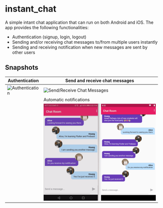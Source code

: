 # instant_chat

A simple intant chat application that can run on both Android and iOS. The app provides the following functionalities:

* Authentication (signup, login, logout)
* Sending and/or receiving chat messages to/from multiple users instantly
* Sending and receiving notification when new messages are sent by other users

## Snapshots

|Authentication |Send and receive chat messages |
|---------|---------|
|![Authentication](./snapshots/1-Authentication.gif) |![Send/Receive Chat Messages](./snapshots/2-SendAndReceiveChatMessages.gif) |
||Automatic notifications |
||![Receive Automatic Notifications](./snapshots/3-PushNotification.gif) |
